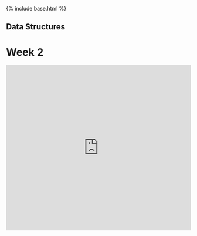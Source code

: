 {% include base.html %}
## Data Structures

# Week 2

<iframe frameborder="0" width="100%" height="450px" src="https://replit.com/@axiao05/Data-Structures/lite=true"></iframe>
